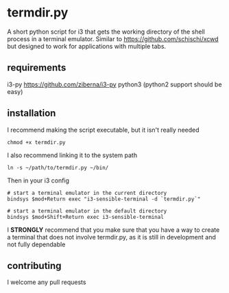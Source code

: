 # termdir.py

A short python script for i3 that gets the working directory of the shell process in a terminal emulator.
Similar to https://github.com/schischi/xcwd but designed to work for applications with multiple tabs.

## requirements

i3-py       https://github.com/ziberna/i3-py
python3     (python2 support should be easy)

## installation

I recommend making the script executable, but it isn't really needed

    chmod +x termdir.py

I also recommend linking it to the system path

    ln -s ~/path/to/termdir.py ~/bin/

Then in your i3 config
    
    # start a terminal emulator in the current directory
    bindsys $mod+Return exec "i3-sensible-terminal -d `termdir.py`"

    # start a terminal emulator in the default directory
    bindsys $mod+Shift+Return exec i3-sensible-terminal

I **STRONGLY** recommend that you make sure that you have a way to create a terminal that does not involve termdir.py, as it is still in development and not fully dependable

## contributing

I welcome any pull requests
